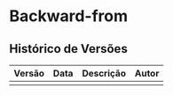 # Backward-from


## Histórico de Versões

| Versão | Data | Descrição | Autor |
|--------|------|-----------|-------|
|        |      |           |       |
